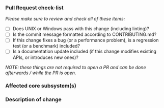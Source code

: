 ### Pull Request check-list

_Please make sure to review and check all of these items:_

- [ ] Does UNIX or Windows pass with
  this change (including linting)?
- [ ] Is the commit message formatted according to CONTRIBUTING.md?
- [ ] If this change fixes a bug (or a performance problem), is a regression
  test (or a benchmark) included?
- [ ] Is a documentation update included (if this change modifies
  existing APIs, or introduces new ones)?

_NOTE: these things are not required to open a PR and can be done
afterwards / while the PR is open._

### Affected core subsystem(s)
<!-- Please provide affected core subsystem(s). -->

### Description of change
<!-- Please provide a description of the change here. -->
